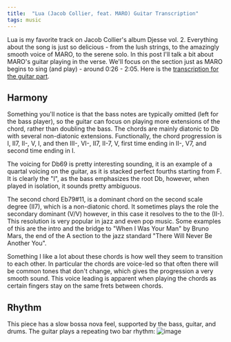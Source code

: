 ```yaml
---
title:  "Lua (Jacob Collier, feat. MARO) Guitar Transcription"
tags: music
---
```


Lua is my favorite track on Jacob Collier's album Djesse vol. 2. Everything about the song is just so delicious - from the lush strings, to the amazingly smooth voice of MARO, to the serene solo. In this post I'll talk a bit about MARO's guitar playing in the verse. We'll focus on the section just as MARO begins to sing (and play) - around 0:26 - 2:05. Here is the [transcription for the guitar part](https://dl.dropboxusercontent.com/s/njkgf3edinew2mm/lua.pdf?dl=0).

## Harmony
Something you'll notice is that the bass notes are typically omitted (left for the bass player), so the guitar can focus on playing more extensions of the chord, rather than doubling the bass. The chords are mainly diatonic to Db with several non-diatonic extensions. Functionally, the chord progression is I, II7, II-, V, I, and then III-, VI-, II7, II-7, V, first time ending in II-, V7, and second time ending in I.

The voicing for Db69 is pretty interesting sounding, it is an example of a quartal voicing on the guitar, as it is stacked perfect fourths starting from F. It is clearly the "I", as the bass emphasizes the root Db, however, when played in isolation, it sounds pretty ambiguous.

The second chord Eb79#11, is a dominant chord on the second scale degree (II7), which is a non-diatonic chord. It sometimes plays the role the secondary dominant (V/V) however, in this case it resolves to the to the (II-). This resolution is very popular in jazz and even pop music. Some examples of this are the intro and the bridge to "When I Was Your Man" by Bruno Mars, the end of the A section to the jazz standard "There Will Never Be Another You".

Something I like a lot about these chords is how well they seem to transition to each other. In particular the chords are voice-led so that often there will be common tones that don't change, which gives the progression a very smooth sound. This voice leading is apparent when playing the chords as certain fingers stay on the same frets between chords.

## Rhythm
This piece has a slow bossa nova feel, supported by the bass, guitar, and drums. The guitar plays a repeating two bar rhythm:
![image](https://lh3.googleusercontent.com/y59GPpI_KgkyMZZ9ihmsyCh1I2z9uNfpyOXgEYu9hH8UcPo2PgRep4h7XDyOeQe9Broi3aeg94HOSy7rniLYr4fKL_rL_ALgxTU8pOBuBKakibSEEFDLkUkSWtlsKjxqeqypqVPYXQTznaVviLmYy7gLxT1OtYKzZJBwTvRgllVr72ifYuwwpw6AuJWx2OwzlzWE4Wej8Z0aLedsjwotHmG7rjpZcu0YqALzELoJAV7VX_EPDS6Cp-IblWPIbptK_1OI2TiFx410XZqHom4DeRZfJTS0ISMbTYdAQFS9GILemfXUvaz4HXpYAX_ErxFtKI3FHXG5SoQn07V_wJSVsHwYjRXXQNWXbKnieFntUUHeHRRuTMZUJfDt9DN_mLlZbK5fI28m1617zWbzAP2UZUSk4fFcZWLc5QNpF2h5BOfqS9nURggbi9G7v9Q7tPbW-HT9K8Mvt7-GqktuHBqHwh9ffbY3R_K5hC0AtrtpS1mtmDSV3vWzjaeI0Jckp-Nolo1fJ6o7HJCrQ_fC0_MFwWQ26Q3s-5YjuDk8fWGByo7CUY07vjPi2132PNRyeq4E3X64k4VEjRohM6vspjQ4TX4FzuxwLafj8Skj9ldN5fSKIul40rSV4-IDexIDUFK_IDOgRHlpsofHLn66fopM5LSh043NEtea79Qfjj0YcpUgRmhEW-71mzzw3XeRuw=w698-h135-no?authuser=0)
